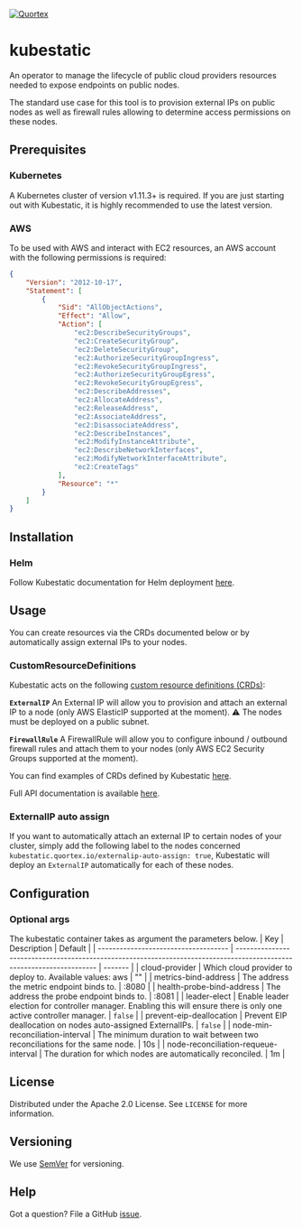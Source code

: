 [![Quortex][logo]](https://quortex.io)

# kubestatic
An operator to manage the lifecycle of public cloud providers resources needed to expose endpoints on public nodes.

The standard use case for this tool is to provision external IPs on public nodes as well as firewall rules allowing to determine access permissions on these nodes.

## Prerequisites

### Kubernetes
A Kubernetes cluster of version v1.11.3+ is required. If you are just starting out with Kubestatic, it is highly recommended to use the latest version.

### AWS
To be used with AWS and interact with EC2 resources, an AWS account with the following permissions is required:
```json
{
    "Version": "2012-10-17",
    "Statement": [
        {
            "Sid": "AllObjectActions",
            "Effect": "Allow",
            "Action": [
                "ec2:DescribeSecurityGroups",
                "ec2:CreateSecurityGroup",
                "ec2:DeleteSecurityGroup",
                "ec2:AuthorizeSecurityGroupIngress",
                "ec2:RevokeSecurityGroupIngress",
                "ec2:AuthorizeSecurityGroupEgress",
                "ec2:RevokeSecurityGroupEgress",
                "ec2:DescribeAddresses",
                "ec2:AllocateAddress",
                "ec2:ReleaseAddress",
                "ec2:AssociateAddress",
                "ec2:DisassociateAddress",
                "ec2:DescribeInstances",
                "ec2:ModifyInstanceAttribute",
                "ec2:DescribeNetworkInterfaces",
                "ec2:ModifyNetworkInterfaceAttribute",
                "ec2:CreateTags"
            ],
            "Resource": "*"
        }
    ]
}
```

## Installation

### Helm

Follow Kubestatic documentation for Helm deployment [here](./helm/kubestatic).


## Usage
You can create resources via the CRDs documented below or by automatically assign external IPs to your nodes.

### CustomResourceDefinitions

Kubestatic acts on the following [custom resource definitions (CRDs)](https://kubernetes.io/docs/tasks/extend-kubernetes/custom-resources/custom-resource-definitions/):

**`ExternalIP`** An External IP will allow you to provision and attach an external IP to a node (only AWS ElasticIP supported at the moment). :warning: The nodes must be deployed on a public subnet.

**`FirewallRule`** A FirewallRule will allow you to configure inbound / outbound firewall rules and attach them to your nodes (only AWS EC2 Security Groups supported at the moment).

You can find examples of CRDs defined by Kubestatic [here](./config/samples).

Full API documentation is available [here](./docs/api-docs.asciidoc).

### ExternalIP auto assign
If you want to automatically attach an external IP to certain nodes of your cluster, simply add the following label to the nodes concerned `kubestatic.quortex.io/externalip-auto-assign: true`, Kubestatic will deploy an `ExternalIP` automatically for each of these nodes.


## Configuration

### Optional args
The kubestatic container takes as argument the parameters below.
| Key                                  | Description                                                                                                           | Default |
| ------------------------------------ | --------------------------------------------------------------------------------------------------------------------- | ------- |
| cloud-provider                       | Which cloud provider to deploy to. Available values: aws                                                              | ""      |
| metrics-bind-address                 | The address the metric endpoint binds to.                                                                             | :8080   |
| health-probe-bind-address            | The address the probe endpoint binds to.                                                                              | :8081   |
| leader-elect                         | Enable leader election for controller manager. Enabling this will ensure there is only one active controller manager. | `false` |
| prevent-eip-deallocation             | Prevent EIP deallocation on nodes auto-assigned ExternalIPs.                                                          | `false` |
| node-min-reconciliation-interval     | The minimum duration to wait between two reconciliations for the same node.                                           | 10s     |
| node-reconciliation-requeue-interval | The duration for which nodes are automatically reconciled.                                                            | 1m      |


## License
Distributed under the Apache 2.0 License. See `LICENSE` for more information.

## Versioning
We use [SemVer](http://semver.org/) for versioning.

## Help
Got a question?
File a GitHub [issue](https://github.com/quortex/kubestatic/issues).

[logo]: https://storage.googleapis.com/quortex-assets/logo.webp